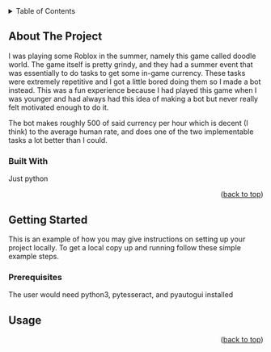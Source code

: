 <!-- TABLE OF CONTENTS -->
<details>
  <summary>Table of Contents</summary>
  <ol>
    <li>
      <a href="#about-the-project">About The Project</a>
      <ul>
        <li><a href="#built-with">Built With</a></li>
      </ul>
    </li>
    <li>
      <ul>
        <li><a href="#prerequisites">Prerequisites</a></li>
        <li><a href="#installation">Installation</a></li>
      </ul>
    </li>
  </ol>
</details>



<!-- ABOUT THE PROJECT -->
## About The Project

I was playing some Roblox in the summer, namely this game called doodle world. The game itself is pretty grindy, and they had a summer event that was essentially to do tasks to get some in-game currency. 
These tasks were extremely repetitive and I got a little bored doing them so I made a bot instead. 
This was a fun experience because I had played this game when I was younger and had always had this idea of making a bot but never really felt motivated enough to do it.

The bot makes roughly 500 of said currency per hour which is decent (I think) to the average human rate, and does one of the two implementable tasks a lot better than I could.


### Built With

Just python

<p align="right">(<a href="#readme-top">back to top</a>)</p>



<!-- GETTING STARTED -->
## Getting Started

This is an example of how you may give instructions on setting up your project locally.
To get a local copy up and running follow these simple example steps.

### Prerequisites

The user would need python3, pytesseract, and pyautogui installed

## Usage



<p align="right">(<a href="#readme-top">back to top</a>)</p>

